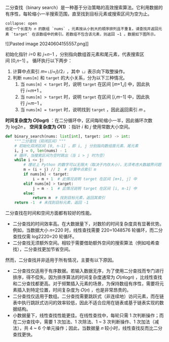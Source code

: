 二分查找（binary search）是一种基于分治策略的高效搜索算法。它利用数据的有序性，每轮缩小一半搜索范围，直至找到目标元素或搜索区间为空为止。

```ad-question
collapse: open
给定一个长度为 𝑛 的数组 `nums` ，元素按从小到大的顺序排列且不重复。请查找并返回元素 `target` 在该数组中的索引。若数组不包含该元素，则返回 −1 。数据如下图所示。
```
![[Pasted image 20240604155557.png]]

初始化指针 𝑖=0 和 𝑗=𝑛−1 ，分别指向数组首元素和尾元素，代表搜索区间 [0,𝑛−1] 。
循环执行以下两步：
1. 计算中点索引 𝑚=⌊(𝑖+𝑗)/2⌋ ，其中 ⌊⌋ 表示向下取整操作。
2. 判断 `nums[m]` 和 `target` 的大小关系，分为以下三种情况。
    1. 当 `nums[m] < target` 时，说明 `target` 在区间 [𝑚+1,𝑗] 中，因此执行 𝑖=𝑚+1 。
    2. 当 `nums[m] > target` 时，说明 `target` 在区间 [𝑖,𝑚−1] 中，因此执行 𝑗=𝑚−1 。
    3. 当 `nums[m] = target` 时，说明找到 `target` ，因此返回索引 𝑚 。

**时间复杂度为 𝑂(log⁡𝑛)** ：在二分循环中，区间每轮缩小一半，因此循环次数为 log2⁡𝑛 。
**空间复杂度为 𝑂(1)** ：指针 𝑖 和 𝑗 使用常数大小空间。

```python
def binary_search(nums: list[int], target: int) -> int:
	"""二分查找（双闭区间）"""
	# 初始化双闭区间 [0, n-1] ，即 i, j 分别指向数组首元素、尾元素
	i, j = 0, len(nums) - 1
	# 循环，当搜索区间为空时跳出（当 i > j 时为空）
	while i <= j:
	    # 理论上 Python 的数字可以无限大（取决于内存大小），无须考虑大数越界问题
	    m = (i + j) // 2  # 计算中点索引 m
	    if nums[m] < target:
	        i = m + 1  # 此情况说明 target 在区间 [m+1, j] 中
	    elif nums[m] > target:
	        j = m - 1  # 此情况说明 target 在区间 [i, m-1] 中
	    else:
	        return m  # 找到目标元素，返回其索引
	return -1  # 未找到目标元素，返回 -1
```


二分查找在时间和空间方面都有较好的性能。
- 二分查找的时间效率高。在大数据量下，对数阶的时间复杂度具有显著优势。例如，当数据大小 𝑛=220 时，线性查找需要 220=1048576 轮循环，而二分查找仅需 log2⁡220=20 轮循环。
- 二分查找无须额外空间。相较于需要借助额外空间的搜索算法（例如哈希查找），二分查找更加节省空间。

然而，二分查找并非适用于所有情况，主要有以下原因。
- 二分查找仅适用于有序数据。若输入数据无序，为了使用二分查找而专门进行排序，得不偿失。因为排序算法的时间复杂度通常为 𝑂(𝑛log⁡𝑛) ，比线性查找和二分查找都更高。对于频繁插入元素的场景，为保持数组有序性，需要将元素插入到特定位置，时间复杂度为 𝑂(𝑛) ，也是非常昂贵的。
- 二分查找仅适用于数组。二分查找需要跳跃式（非连续地）访问元素，而在链表中执行跳跃式访问的效率较低，因此不适合应用在链表或基于链表实现的数据结构。
- 小数据量下，线性查找性能更佳。在线性查找中，每轮只需 1 次判断操作；而在二分查找中，需要 1 次加法、1 次除法、1 ~ 3 次判断操作、1 次加法（减法），共 4 ~ 6 个单元操作；因此，当数据量 𝑛 较小时，线性查找反而比二分查找更快。